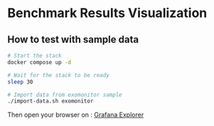 # Benchmark Results Visualization

## How to test with sample data

```bash
# Start the stack
docker compose up -d

# Wait for the stack to be ready
sleep 30

# Import data from exomonitor sample
./import-data.sh exomonitor
```

Then open your browser on : [Grafana Explorer](http://localhost:3000/explore?schemaVersion=1&panes=%7B%223wm%22:%7B%22datasource%22:%22P4169E866C3094E38%22,%22queries%22:%5B%7B%22refId%22:%22A%22,%22expr%22:%22exomonitor_cpu_seconds_total%7Bstate%3D%5C%22idle%5C%22,cpu%3D%5C%22cpu0%5C%22,benchmark%3D%5C%22test%5C%22,job%3D%5C%22exomonitor%5C%22%7D%22,%22range%22:true,%22instant%22:false,%22datasource%22:%7B%22type%22:%22prometheus%22,%22uid%22:%22P4169E866C3094E38%22%7D,%22editorMode%22:%22code%22,%22legendFormat%22:%22__auto%22,%22interval%22:%221s%22,%22format%22:%22table%22%7D%5D,%22range%22:%7B%22from%22:%221704067140000%22,%22to%22:%221704067226000%22%7D%7D%7D&orgId=1)

